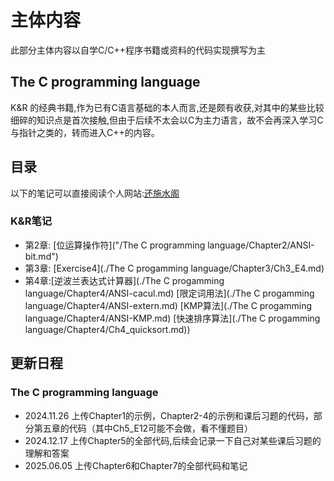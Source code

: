 # 主体内容

此部分主体内容以自学C/C++程序书籍或资料的代码实现撰写为主

## The C programming language

K&R 的经典书籍,作为已有C语言基础的本人而言,还是颇有收获,对其中的某些比较细碎的知识点是首次接触,但由于后续不太会以C为主力语言，故不会再深入学习C与指针之类的，转而进入C++的内容。

## 目录

以下的笔记可以直接阅读个人网站:[还施水阁](https://lyd122504.github.io/)

### K&R笔记

- 第2章: [位运算操作符]("/The C programming language/Chapter2/ANSI-bit.md")
- 第3章: [Exercise4](./The C progamming language/Chapter3/Ch3_E4.md)
- 第4章:[逆波兰表达式计算器](./The C progamming language/Chapter4/ANSI-cacul.md)  [限定词用法](./The C progamming language/Chapter4/ANSI-extern.md)  [KMP算法](./The C progamming language/Chapter4/ANSI-KMP.md) [快速排序算法](./The C progamming language/Chapter4/Ch4_quicksort.md))

## 更新日程

### The C programming language

- 2024.11.26 上传Chapter1的示例，Chapter2-4的示例和课后习题的代码，部分第五章的代码（其中Ch5_E12可能不会做，看不懂题目）
- 2024.12.17 上传Chapter5的全部代码,后续会记录一下自己对某些课后习题的理解和答案
- 2025.06.05 上传Chapter6和Chapter7的全部代码和笔记
